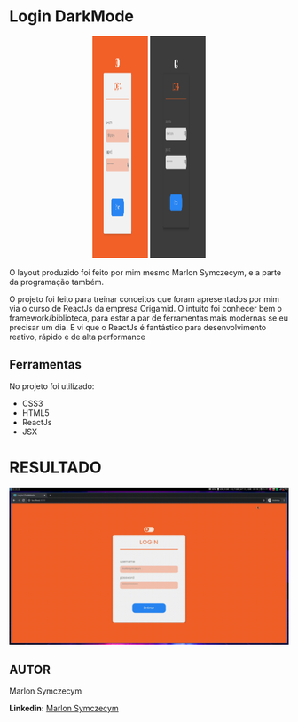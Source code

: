 # Login DarkMode

<div style="margin: 0 auto; text-align: center">
  <img style="width: 100px; height: 400px" src="images/light-mode.png" alt="light mode">
  <img style="width: 100px; height: 400px" src="images/dark-mode.png" alt="dark mode">
</div>

O layout produzido foi feito por mim mesmo Marlon Symczecym, e a parte da programação também.

O projeto foi feito para treinar conceitos que foram apresentados por mim via o curso de ReactJs da empresa Origamid.
O intuito foi conhecer bem o framework/biblioteca, para estar a par de ferramentas mais modernas se eu precisar um dia.
E vi que o ReactJs é fantástico para desenvolvimento reativo, rápido e de alta performance

## Ferramentas

No projeto foi utilizado:

- CSS3
- HTML5
- ReactJs
- JSX

# RESULTADO

![Resultado Final](images/result.gif)

## AUTOR

Marlon Symczecym

**Linkedin:** [Marlon Symczecym](https://www.linkedin.com/in/marlonsymczecym/)
